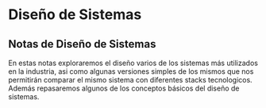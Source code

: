 # Diseño de Sistemas

## Notas de Diseño de Sistemas

En estas notas exploraremos el diseño varios de los sistemas más utilizados en la industria, asi como algunas versiones simples de los mismos que nos permitirán comparar el mismo sistema con diferentes stacks tecnologicos. Además repasaremos algunos de los conceptos básicos del diseño de sistemas.



